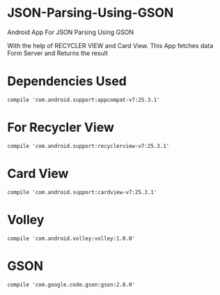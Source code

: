 # JSON-Parsing-Using-GSON
Android App For JSON Parsing Using GSON

With the help of RECYCLER VIEW and Card View.
This App fetches data Form Server and Returns the result



# Dependencies Used

    compile 'com.android.support:appcompat-v7:25.3.1'
# For Recycler View
    compile 'com.android.support:recyclerview-v7:25.3.1'
# Card View
    compile 'com.android.support:cardview-v7:25.3.1'
# Volley
    compile 'com.android.volley:volley:1.0.0'
# GSON
    compile 'com.google.code.gson:gson:2.8.0'

